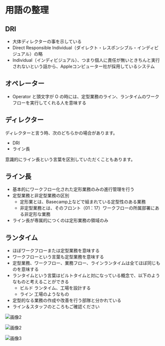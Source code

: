 用語の整理
=====

DRI
-----
- 大体ディレクターの事を示している
- Direct Responsible Individual（ダイレクト・レスポンシブル・インディビジュアル）の略
- Individual（インディビジュアル）、つまり個人に責任が無いときちんと実行されないという話から、Appleコンピューター社が採用しているシステム

オペレーター
-----
- Operator と頭文字が O の時には、定型業務のライン、ランタイムのワークフローを実行してくれる人を意味する

ディレクター
-----
ディレクターと言う時、次のどちらかの場合があります。
- DRI
- ライン長

意識的にライン長という言葉を区別していただくこともあります。

ライン長
-----
- 基本的にワークフロー化された定形業務のみの進行管理を行う
- 定型業務と非定型業務の区別 
  - 定形業とは、Basecamp上などで組まれている定型性のある業務
  - 非定型業務とは、そのフロント（01：17）ワークフローの所属部署にある非定形な業務
- ライン長が専属的につくのは定形業務の領域のみ

ランタイム
-----
- ほぼワークフローまたは定型業務を意味する
- ワークフローという言葉も定型業務を意味する
- 定型業務、ワークフロー、業務フロー、ラインランタイムは全てほぼ同じものを意味する
- ランタイムという言葉はビルトタイムと対になっている概念で、以下のようなものと考えることができる
  - ビルド
  ランタイム、工場を設計する
  - ライン
  工場のようなもの
- 定型的なる業務の作成や改善を行う部隊と分かれている
- ライン＆スタッフのところもご確認ください 

![画像2](http://i.imgur.com/WapFPK4.png)

![画像2](http://i.imgur.com/5hrRuSm.png)

![画像3](http://i.imgur.com/2tVqIT4.png)
